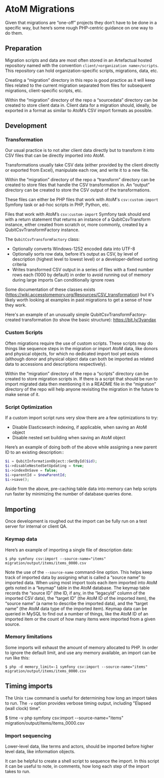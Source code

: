 # AtoM Migrations

Given that migrations are “one-off” projects they don’t have to be done in a specific way, but here’s some rough PHP-centric guidance on one way to do them.

## Preparation

Migration scripts and data are most often stored in an Artefactual hosted repository named with the convention `client/<organization name>/scripts`. This repository can hold organization-specific scripts, migrations, data, etc.

Creating a “migration” directory in this repo is good practice as it will keep files related to the current migration separated from files for subsequent migrations, client-specific scripts, etc.

Within the “migration” directory of the repo a “sourcedata” directory can be created to store client data in. Client data for a migration should, ideally, be exported in a format as similar to AtoM’s CSV import formats as possible.

## Development

### Transformation

Our usual practice is to not alter client data directly but to transform it into CSV files that can be directly imported into AtoM.

Transformations usually take CSV data (either provided by the client directly or exported from Excel), manipulate each row, and write it to a new file.

Within the “migration” directory of the repo a “transform” directory can be created to store files that handle the CSV transformation in. An “output” directory can be created to store the CSV output of the transformations.

These files can either be PHP files that work with AtoM's `csv:custom-import` Symfony task or ad-hoc scripts in PHP, Python, etc.

Files that work with AtoM’s `csv:custom-import` Symfony task should end with a return statement that returns an instance of a QubitCsvTransform instance, either created from scratch or, more commonly, created by a QubitCsvTransformFactory instance.

The `QubitCsvTransformFactory` class:

- Optionally converts Windows-1252 encoded data into UTF-8
- Optionally sorts row data, before it’s output as CSV, by level of description (highest level to lowest level) or a developer-defined sorting criteria
- Writes transformed CSV output in a series of files with a fixed number rows each (1000 by default) in order to avoid running out of memory during large imports
Can conditionally ignore rows

Some documentation of these classes exists (https://wiki.accesstomemory.org/Resources/CSV_transformation) but it's likely worth looking at examples in past migrations to get a sense of how they work.

Here's an example of an unusually simple QubitCsvTransformFactory-created transformation (to show the basic structure): https://bit.ly/3yandax

### Custom Scripts

Often migrations require the use of custom scripts. These scripts may do things like sequence steps in the migration or import AtoM data, like donors and physical objects, for which no dedicated import tool yet exists (although donor and physical object data can both be imported as related data to accessions and descriptions respectively).

Within the “migration” directory of the repo a “scripts” directory can be created to store migration scripts in. If there is a script that should be run to import migrated data then mentioning it in a README file in the “migration” directory of the repo will help anyone revisiting the migration in the future to make sense of it.

### Script Optimization

If a custom import script runs very slow there are a few optimizations to try:

- Disable Elasticsearch indexing, if applicable, when saving an AtoM object
- Disable nested set building when saving an AtoM object

Here’s an example of doing both of the above while assigning a new parent ID to an existing description::

```php
$i = QubitInformationObject::GetById($id);
$i->disableNestedSetUpdating = true;
$i->indexOnSave = false;
$i->parentId = $newParentId;
$i->save();
```

Aside from the above, pre-caching table data into memory can help scripts run faster by minimizing the number of database queries done.

## Importing

Once development is roughed out the import can be fully run on a test server for internal or client QA.

### Keymap data

Here’s an example of importing a single file of description data:

`$ php symfony csv:import --source-name="items" migration/output/items/items_0000.csv`

Note the use of the `--source-name` command-line option. This helps keep track of imported data by assigning what is called a “source name” to imported data. When using most import tools each item imported into AtoM gets noted in a “keymap” table in the AtoM database. The keymap table records the “source ID” (the ID, if any, in the “legacyId” column of the imported CSV data), the “target ID” (the AtoM ID of the imported item),  the “source name” (a name to describe the imported data), and the “target name” (the AtoM data type of the imported item). Keymap data can be queried in MySQL to find out a number of things, like the AtoM ID of an imported item or the count of how many items were imported from a given source.

### Memory limitations

Some imports will exhaust the amount of memory allocated to PHP. In order to ignore the default limit, and use any memory available, an import can be run like this:

`$ php -d memory_limit=-1 symfony csv:import --source-name="items" migration/output/items/items_0000.csv`

## Timing imports

The Unix `time` command is useful for determining how long an import takes to
run. The `-v` option provides verbose timing output, including "Elapsed (wall
clock) time".

 $ time -v php symfony csv:import --source-name="items" migration/output/items/items_0000.csv

### Import sequencing

Lower-level data, like terms and actors, should be imported before higher level
data, like information objects.

It can be helpful to create a shell script to sequence the import. In this script
it can be useful to note, in comments, how long each step of the import takes
to run.
